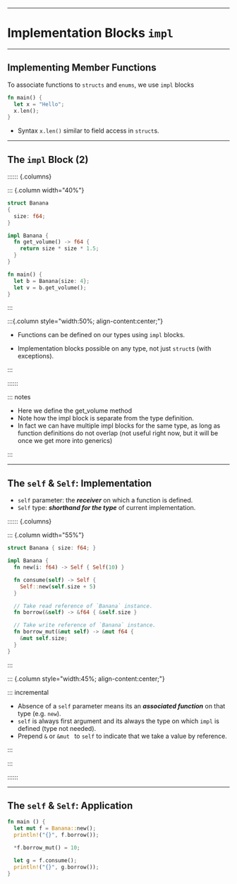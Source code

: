<!-- markdownlint-disable-file MD034 MD033 MD001 MD024 MD026-->

---

# Implementation Blocks `impl`

---

## Implementing Member Functions

To associate functions to `structs` and `enums`, we use `impl` blocks

```rust
fn main() {
  let x = "Hello";
  x.len();
}
```

- Syntax `x.len()` similar to field access in `struct`s.

---

## The `impl` Block (2)

:::::: {.columns}

::: {.column width="40%"}

```rust {line-numbers="6-10,14"}
struct Banana
{
  size: f64;
}

impl Banana {
  fn get_volume() -> f64 {
    return size * size * 1.5;
  }
}

fn main() {
  let b = Banana{size: 4};
  let v = b.get_volume();
}
```

:::

:::{.column style="width:50%; align-content:center;"}

- Functions can be defined on our types using `impl` blocks.

- Implementation blocks possible on any type, not just `struct`s (with
  exceptions).

:::

::::::

::: notes

- Here we define the get_volume method
- Note how the impl block is separate from the type definition.
- In fact we can have multiple impl blocks for the same type, as long as
  function definitions do not overlap (not useful right now, but it will be once
  we get more into generics)

:::

---

## The `self` & `Self`: Implementation

- `self` parameter: the **_receiver_** on which a function is defined.
- `Self` type: **_shorthand for the type_** of current implementation.

:::::: {.columns}

::: {.column width="55%"}

```rust {line-numbers="all|4|6-8|11|14-16" style="font-size:14pt"}
struct Banana { size: f64; }

impl Banana {
  fn new(i: f64) -> Self { Self(10) }

  fn consume(self) -> Self {
    Self::new(self.size + 5)
  }

  // Take read reference of `Banana` instance.
  fn borrow(&self) -> &f64 { &self.size }

  // Take write reference of `Banana` instance.
  fn borrow_mut(&mut self) -> &mut f64 {
    &mut self.size;
  }
}
```

:::

::: {.column style="width:45%; align-content:center;"}

::: incremental

- Absence of a `self` parameter means its an **_associated function_** on that
  type (e.g. `new`).
- `self` is always first argument and its always the type on which `impl` is
  defined (type not needed).
- Prepend `&` or `&mut ` to `self` to indicate that we take a value by
  reference.

:::

:::

::::::

---

## The `self` & `Self`: Application

```rust
fn main () {
  let mut f = Banana::new();
  println!("{}", f.borrow());

  *f.borrow_mut() = 10;

  let g = f.consume();
  println!("{}", g.borrow());
}
```
